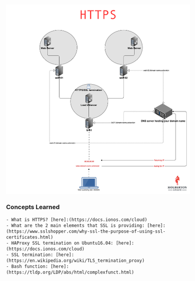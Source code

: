 ![alt text](image.png)

### Concepts Learned 
    - What is HTTPS? [here]:(https://docs.ionos.com/cloud)
    - What are the 2 main elements that SSL is providing: [here]:(https://www.sslshopper.com/why-ssl-the-purpose-of-using-ssl-certificates.html)
    - HAProxy SSL termination on Ubuntu16.04: [here]:(https://docs.ionos.com/cloud)
    - SSL termination: [here]:(https://en.wikipedia.org/wiki/TLS_termination_proxy)
    - Bash function: [here]:(https://tldp.org/LDP/abs/html/complexfunct.html)

    